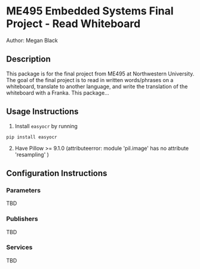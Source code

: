 # ME495 Embedded Systems Final Project - Read Whiteboard
Author: Megan Black

## Description
This package is for the final project from ME495 at Northwestern University.  The goal of the final project is to read in written words/phrases on a whiteboard, translate to another language, and write the translation of the whiteboard with a Franka.  This package...



## Usage Instructions
1. Install `easyocr` by running 
```
pip install easyocr
```
2. Have Pillow >= 9.1.0 (attributeerror: module 'pil.image' has no attribute 'resampling' )

## Configuration Instructions

### Parameters
TBD

### Publishers
TBD

### Services
TBD
